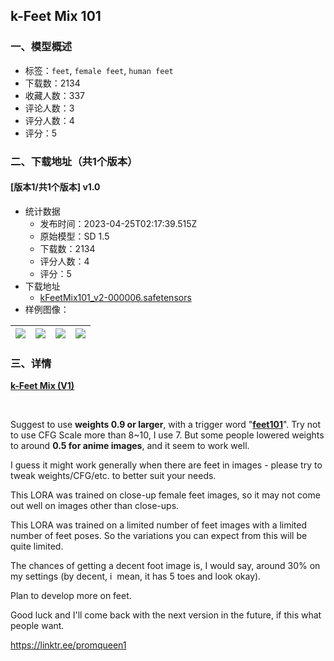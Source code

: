 ## k-Feet Mix 101
### 一、模型概述

- 标签：`feet`, `female feet`, `human feet`
- 下载数：2134
- 收藏人数：337
- 评论人数：3
- 评分人数：4
- 评分：5

### 二、下载地址（共1个版本）

#### [版本1/共1个版本] v1.0

- 统计数据
  - 发布时间：2023-04-25T02:17:39.515Z
  - 原始模型：SD 1.5
  - 下载数：2134
  - 评分人数：4
  - 评分：5
- 下载地址
  - [kFeetMix101_v2-000006.safetensors](https://civitai.com/api/download/models/54633)
- 样例图像：

| <img src="https://image.civitai.com/xG1nkqKTMzGDvpLrqFT7WA/3e6a3a84-e134-471e-a78d-f88a1e80e200/width=450/591039.jpeg" /> | <img src="https://image.civitai.com/xG1nkqKTMzGDvpLrqFT7WA/3abd7b03-f625-4472-b287-f4b2ea832f00/width=450/594000.jpeg" /> | <img src="https://image.civitai.com/xG1nkqKTMzGDvpLrqFT7WA/abd4bfeb-1cd3-41ad-35a2-b671380b1700/width=450/591049.jpeg" /> | <img src="https://image.civitai.com/xG1nkqKTMzGDvpLrqFT7WA/0d6b9cce-06fa-4a72-5eac-80512e72d000/width=450/591041.jpeg" /> |
| ---- | ---- | ---- | ---- |


### 三、详情
<p><strong><u>k-Feet Mix (V1)</u></strong></p><p> </p><p>Suggest to use <strong>weights 0.9 or larger</strong>, with a trigger word "<strong><u>feet101</u></strong>". Try not to use CFG Scale more than 8~10, I use 7. But some people lowered weights to around <strong>0.5 for anime images</strong>, and it seem to work well. </p><p></p><p>I guess it might work generally when there are feet in images - please try to tweak weights/CFG/etc. to better suit your needs.</p><p></p><p>This LORA was trained on close-up female feet images, so it may not come out well on images other than close-ups.</p><p></p><p>This LORA was trained on a limited number of feet images with a limited number of feet poses. So the variations you can expect from this will be quite limited. </p><p></p><p>The chances of getting a decent foot image is, I would say, around 30% on my settings (by decent, i  mean, it has 5 toes and look okay).</p><p></p><p>Plan to develop more on feet.</p><p></p><p>Good luck and I'll come back with the next version in the future, if this what people want.</p><p></p><p><a target="_blank" rel="ugc" href="https://linktr.ee/promqueen1">https://linktr.ee/promqueen1</a></p><p> </p>